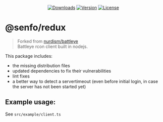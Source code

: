 <p align="center">
  <a href="https://www.npmjs.com/package/battleye-redux"><img src="https://img.shields.io/npm/dm/battleye-redux.svg" alt="Downloads"></a>
  <a href="https://www.npmjs.com/package/battleye-redux"><img src="https://img.shields.io/npm/v/battleye-redux.svg" alt="Version"></a>
  <a href="https://www.npmjs.com/package/battleye-redux"><img src="https://img.shields.io/npm/l/battleye-redux.svg" alt="License"></a>
</p>

# @senfo/redux
> Forked from [nurdism/battleye](https://github.com/nurdism/battleye)  
> Battleye rcon client built in nodejs.

This package includes:
* the missing distribution files
* updated dependencies to fix their vulnerabilities
* lint fixes
* a better way to detect a servertimeout (even before initial login, in case the server has not been started yet)

## Example usage:
See ```src/example/client.ts```
